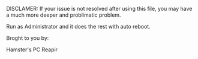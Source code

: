 DISCLAMER: If your issue is not resolved after using this file, you may have a much more deeper and problimatic problem.

Run as Administrator and it does the rest with auto reboot.

Broght to you by:

Hamster's PC Reapir
